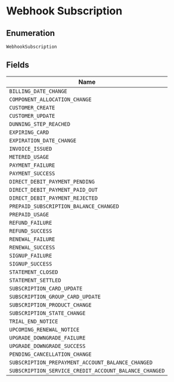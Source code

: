 
# Webhook Subscription

## Enumeration

`WebhookSubscription`

## Fields

| Name |
|  --- |
| `BILLING_DATE_CHANGE` |
| `COMPONENT_ALLOCATION_CHANGE` |
| `CUSTOMER_CREATE` |
| `CUSTOMER_UPDATE` |
| `DUNNING_STEP_REACHED` |
| `EXPIRING_CARD` |
| `EXPIRATION_DATE_CHANGE` |
| `INVOICE_ISSUED` |
| `METERED_USAGE` |
| `PAYMENT_FAILURE` |
| `PAYMENT_SUCCESS` |
| `DIRECT_DEBIT_PAYMENT_PENDING` |
| `DIRECT_DEBIT_PAYMENT_PAID_OUT` |
| `DIRECT_DEBIT_PAYMENT_REJECTED` |
| `PREPAID_SUBSCRIPTION_BALANCE_CHANGED` |
| `PREPAID_USAGE` |
| `REFUND_FAILURE` |
| `REFUND_SUCCESS` |
| `RENEWAL_FAILURE` |
| `RENEWAL_SUCCESS` |
| `SIGNUP_FAILURE` |
| `SIGNUP_SUCCESS` |
| `STATEMENT_CLOSED` |
| `STATEMENT_SETTLED` |
| `SUBSCRIPTION_CARD_UPDATE` |
| `SUBSCRIPTION_GROUP_CARD_UPDATE` |
| `SUBSCRIPTION_PRODUCT_CHANGE` |
| `SUBSCRIPTION_STATE_CHANGE` |
| `TRIAL_END_NOTICE` |
| `UPCOMING_RENEWAL_NOTICE` |
| `UPGRADE_DOWNGRADE_FAILURE` |
| `UPGRADE_DOWNGRADE_SUCCESS` |
| `PENDING_CANCELLATION_CHANGE` |
| `SUBSCRIPTION_PREPAYMENT_ACCOUNT_BALANCE_CHANGED` |
| `SUBSCRIPTION_SERVICE_CREDIT_ACCOUNT_BALANCE_CHANGED` |

